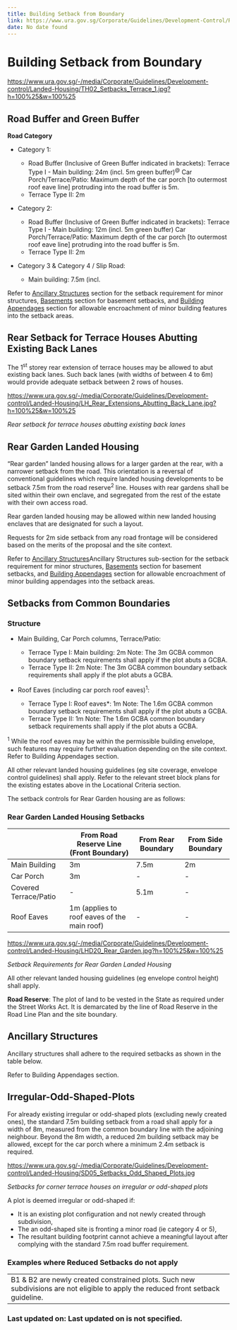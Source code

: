 ```yaml
---
title: Building Setback from Boundary
link: https://www.ura.gov.sg/Corporate/Guidelines/Development-Control/Residential/Terrace/Setbacks-from-boundaries
date: No date found
---
```


# Building Setback from Boundary

<https://www.ura.gov.sg/-/media/Corporate/Guidelines/Development-control/Landed-Housing/TH02_Setbacks_Terrace_1.jpg?h=100%25&w=100%25>

## Road Buffer and Green Buffer

**Road Category**

- Category 1:
  - Road Buffer (Inclusive of Green Buffer indicated in brackets): Terrace Type I - Main building: 24m (incl. 5m green buffer)<sup>@</sup> Car Porch/Terrace/Patio: Maximum depth of the car porch [to outermost roof eave line] protruding into the road buffer is 5m.
  - Terrace Type II: 2m

- Category 2:
  - Road Buffer (Inclusive of Green Buffer indicated in brackets): Terrace Type I - Main building: 12m (incl. 5m green buffer) Car Porch/Terrace/Patio: Maximum depth of the car porch [to outermost roof eave line] protruding into the road buffer is 5m.
  - Terrace Type II: 2m

- Category 3 & Category 4 / Slip Road:
  - Main building: 7.5m (incl.

Refer to [Ancillary Structures](https://www.ura.gov.sg/Corporate/Guidelines/Development-Control/Residential/Terrace/Setbacks-from-boundaries/Ancillary-Structures) section for the setback requirement for minor structures, [Basements](https://www.ura.gov.sg/Corporate/Guidelines/Development-Control/Residential/Terrace/EC) section for basement setbacks, and [Building Appendages](https://www.ura.gov.sg/Corporate/Guidelines/Development-Control/Residential/Terrace/Building-Appendages) section for allowable encroachment of minor building features into the setback areas.

## Rear Setback for Terrace Houses Abutting Existing Back Lanes

The 1<sup>st</sup> storey rear extension of terrace houses may be allowed to abut existing back lanes. Such back lanes (with widths of between 4 to 6m) would provide adequate setback between 2 rows of houses.

<https://www.ura.gov.sg/-/media/Corporate/Guidelines/Development-control/Landed-Housing/LH_Rear_Extensions_Abutting_Back_Lane.jpg?h=100%25&w=100%25>

*Rear setback for terrace houses abutting existing back lanes*



## Rear Garden Landed Housing

“Rear garden” landed housing allows for a larger garden at the rear, with a narrower setback from the road. This orientation is a reversal of conventional guidelines which require landed housing developments to be setback 7.5m from the road reserve<sup>2</sup> line. Houses with rear gardens shall be sited within their own enclave, and segregated from the rest of the estate with their own access road.

Rear garden landed housing may be allowed within new landed housing enclaves that are designated for such a layout.

Requests for
2m side setback from any road frontage will be considered based on the merits of the proposal and the site context.

Refer to [Ancillary Structures](https://www.ura.gov.sg/Corporate/Guidelines/Development-Control/Residential/Terrace/Setbacks-from-boundaries/Ancillary-Structures)Ancillary Structures sub-section for the setback requirement for minor structures, [Basements](https://www.ura.gov.sg/Corporate/Guidelines/Development-Control/Residential/Terrace/EC) section for basement setbacks, and [Building Appendages](https://www.ura.gov.sg/Corporate/Guidelines/Development-Control/Residential/Terrace/Building-Appendages) section for allowable encroachment of minor building appendages into the setback areas.

## Setbacks from Common Boundaries

### Structure

- Main Building, Car Porch columns, Terrace/Patio:
  - Terrace Type I: Main building: 2m Note: The 3m GCBA common boundary setback requirements shall apply if the plot abuts a GCBA.
  - Terrace Type II: 2m Note: The 3m GCBA common boundary setback requirements shall apply if the plot abuts a GCBA.

- Roof Eaves (including car porch roof eaves)<sup>1</sup>:
  - Terrace Type I: Roof eaves*: 1m Note: The 1.6m GCBA common boundary setback requirements shall apply if the plot abuts a GCBA.
  - Terrace Type II: 1m Note: The 1.6m GCBA common boundary setback requirements shall apply if the plot abuts a GCBA.

<sup>1</sup> While the roof eaves may be within the permissible building envelope, such features may require further evaluation depending on the site context. Refer to Building Appendages section.


All other relevant
landed housing guidelines (eg site coverage, envelope control
guidelines) shall apply. Refer to the relevant street block plans for
the existing estates above in the Locational Criteria section.

The setback controls for Rear Garden housing are as follows:

### Rear Garden Landed Housing Setbacks

|                 | From Road Reserve Line (Front Boundary) | From Rear Boundary | From Side Boundary |
|-----------------|------------------------------------------|--------------------|--------------------|
| Main Building   | 3m                                       | 7.5m               | 2m                 |
| Car Porch       | 3m                                       | -                  | -                  |
| Covered Terrace/Patio | -                                | 5.1m               | -                  |
| Roof Eaves      | 1m (applies to roof eaves of the main roof) | -             | -                  |
  
<https://www.ura.gov.sg/-/media/Corporate/Guidelines/Development-control/Landed-Housing/LHD20_Rear_Garden.jpg?h=100%25&w=100%25>

*Setback Requirements for Rear Garden Landed Housing*


All other relevant landed housing guidelines (eg envelope control
height) shall apply.

**Road Reserve**: The plot of land to be vested in the
State as required under the Street Works Act. It is demarcated by the
line of Road Reserve in the Road Line Plan and the site boundary.

## Ancillary Structures

Ancillary structures shall adhere to the required setbacks as shown in
the table below.

Refer to Building Appendages section.

## Irregular-Odd-Shaped-Plots

For already existing irregular or odd-shaped plots (excluding newly
created ones), the standard 7.5m building setback from a road shall
apply for a width of 8m, measured from the common boundary line with the
adjoining neighbour. Beyond the 8m width, a reduced 2m building setback
may be allowed, except for the car porch where a minimum 2.4m setback is
required.

<https://www.ura.gov.sg/-/media/Corporate/Guidelines/Development-control/Landed-Housing/SD05_Setbacks_Odd_Shaped_Plots.jpg>

*Setbacks for corner terrace houses on irregular or odd-shaped plots*

A plot is deemed irregular or odd-shaped if:

- It is an existing plot configuration and not newly created through subdivision,
- The an odd-shaped site is fronting a minor road (ie category 4 or
5),
- The resultant building footprint cannot achieve a meaningful layout
after complying with the standard 7.5m road buffer requirement.

### Examples where Reduced Setbacks do not apply

<table width="100%">
<tr class="odd">
<td colspan="2">B1 & B2 are newly created constrained plots. Such new subdivisions are not eligible to apply the reduced front setback guideline.</td>
</tr>
</table>


### Last updated on: Last updated on is not specified.
